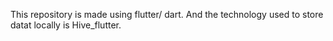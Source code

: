 This repository is made using flutter/ dart. And the technology used to store datat locally is Hive_flutter.
